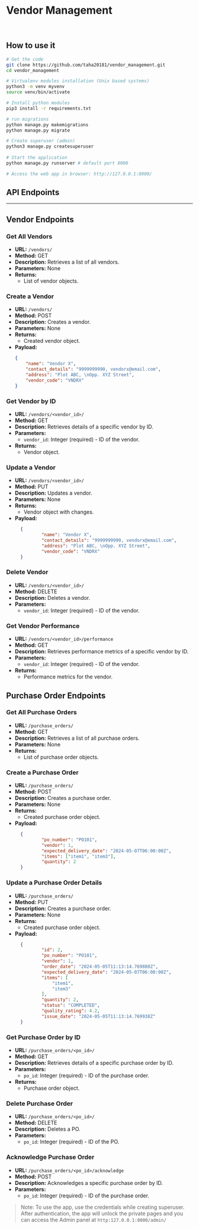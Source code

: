 # Vendor Management

<br />

## How to use it

```bash
# Get the code
git clone https://github.com/taha20181/vendor_management.git
cd vendor_management

# Virtualenv modules installation (Unix based systems)
python3 -m venv myvenv
source venv/bin/activate

# Install python modules
pip3 install -r requirements.txt

# run migrations
python manage.py makemigrations
python manage.py migrate

# Create superuser (admin)
python3 manage.py createsuperuser
 
# Start the application
python manage.py runserver # default port 8000

# Access the web app in browser: http://127.0.0.1:8000/ 
```

## API Endpoints

---

## Vendor Endpoints

### Get All Vendors
- **URL:** `/vendors/`
- **Method:** GET
- **Description:** Retrieves a list of all vendors.
- **Parameters:** None
- **Returns:**
  - List of vendor objects.

### Create a Vendor
- **URL:** `/vendors/`
- **Method:** POST
- **Description:** Creates a vendor.
- **Parameters:** None
- **Returns:**
  - Created vendor object.
- **Payload:**
    ```json
    {
		"name": "Vendor X",
		"contact_details": "9999999990, vendorx@email.com",
		"address": "Plot ABC, \nOpp. XYZ Street",
		"vendor_code": "VNDRX"
    }
    ```

### Get Vendor by ID
- **URL:** `/vendors/<vendor_id>/`
- **Method:** GET
- **Description:** Retrieves details of a specific vendor by ID.
- **Parameters:**
  - `vendor_id`: Integer (required) - ID of the vendor.
- **Returns:**
  - Vendor object.

### Update a Vendor
- **URL:** `/vendors/<vendor_id>/`
- **Method:** PUT
- **Description:** Updates a vendor.
- **Parameters:** None
- **Returns:**
  - Vendor object with changes.
- **Payload:**
  ```json
    {
            "name": "Vendor X",
            "contact_details": "9999999990, vendorx@email.com",
            "address": "Plot ABC, \nOpp. XYZ Street",
            "vendor_code": "VNDRX"
    }
    ```

### Delete Vendor
- **URL:** `/vendors/<vendor_id>/`
- **Method:** DELETE
- **Description:** Deletes a vendor.
- **Parameters:**
  - `vendor_id`: Integer (required) - ID of the vendor.


### Get Vendor Performance
- **URL:** `/vendors/<vendor_id>/performance`
- **Method:** GET
- **Description:** Retrieves performance metrics of a specific vendor by ID.
- **Parameters:**
  - `vendor_id`: Integer (required) - ID of the vendor.
- **Returns:**
  - Performance metrics for the vendor.


## Purchase Order Endpoints

### Get All Purchase Orders
- **URL:** `/purchase_orders/`
- **Method:** GET
- **Description:** Retrieves a list of all purchase orders.
- **Parameters:** None
- **Returns:**
  - List of purchase order objects.

### Create a Purchase Order
- **URL:** `/purchase_orders/`
- **Method:** POST
- **Description:** Creates a purchase order.
- **Parameters:** None
- **Returns:**
  - Created purchase order object.
- **Payload:**
  ```json
    {
            "po_number": "PO101",
            "vendor": 1,
            "expected_delivery_date": "2024-05-07T06:00:00Z",
            "items": ["item1", "item3"],
            "quantity": 2
    }
    ```

### Update a Purchase Order Details
- **URL:** `/purchase_orders/`
- **Method:** PUT
- **Description:** Creates a purchase order.
- **Parameters:** None
- **Returns:**
  - Created purchase order object.
- **Payload:**
  ```json
    {
            "id": 2,
            "po_number": "PO101",
            "vendor": 1,
            "order_date": "2024-05-05T11:13:14.769880Z",
            "expected_delivery_date": "2024-05-07T06:00:00Z",
            "items": [
                "item1",
                "item3"
            ],
            "quantity": 2,
            "status": "COMPLETED",
            "quality_rating": 4.2,
            "issue_date": "2024-05-05T11:13:14.769938Z"
    }
    ```

### Get Purchase Order by ID
- **URL:** `/purchase_orders/<po_id>/`
- **Method:** GET
- **Description:** Retrieves details of a specific purchase order by ID.
- **Parameters:**
  - `po_id`: Integer (required) - ID of the purchase order.
- **Returns:**
  - Purchase order object.

### Delete Purchase Order
- **URL:** `/purchase_orders/<po_id>/`
- **Method:** DELETE
- **Description:** Deletes a PO.
- **Parameters:**
  - `po_id`: Integer (required) - ID of the PO.

### Acknowledge Purchase Order
- **URL:** `/purchase_orders/<po_id>/acknowledge`
- **Method:** POST
- **Description:** Acknowledges a specific purchase order by ID.
- **Parameters:**
  - `po_id`: Integer (required) - ID of the purchase order.



> Note: To use the app, use the credentials while creating superuser. After authentication, the app will unlock the private pages and you can access the Admin panel at `http:127.0.0.1:8000/admin/`
